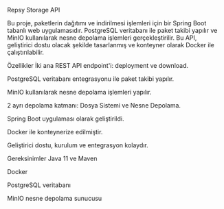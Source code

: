 Repsy Storage API

Bu proje, paketlerin dağıtımı ve indirilmesi işlemleri için bir Spring Boot tabanlı web uygulamasıdır. PostgreSQL veritabanı ile paket takibi yapılır ve MinIO kullanılarak nesne depolama işlemleri gerçekleştirilir. Bu API, geliştirici dostu olacak şekilde tasarlanmış ve konteyner olarak Docker ile çalıştırılabilir.

Özellikler
İki ana REST API endpoint'i: deployment ve download.

PostgreSQL veritabanı entegrasyonu ile paket takibi yapılır.

MinIO kullanılarak nesne depolama işlemleri yapılır.

2 ayrı depolama katmanı: Dosya Sistemi ve Nesne Depolama.

Spring Boot uygulaması olarak geliştirildi.

Docker ile konteynerize edilmiştir.

Geliştirici dostu, kurulum ve entegrasyon kolaydır.

Gereksinimler
Java 11 ve Maven

Docker

PostgreSQL veritabanı

MinIO nesne depolama sunucusu
